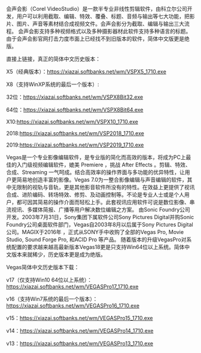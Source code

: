 会声会影（Corel VideoStudio）是一款半专业非线性剪辑软件，由科立尔公司开发，用户可以利用截取、编辑、特效、覆叠、标题、音频与输出等七大功能，把影片、图片、声音等素材结合成视频文件。会声会影分为截取、编辑与输出三大流程。
会声会影支持多种视频格式以及多种摄影器材此软件支持多种语言的标题。由于会声会影官网打击力度市面上已经找不到旧版本的软件，简体中文版更是绝版。

直接上链接，真正的简体中文历史版本：

X5（经典版本）：https://xiazai.softbanks.net/wm/VSPX5_1710.exe  

X8（支持WinXP系统的最后一个版本）:

  32位：https://xiazai.softbanks.net/wm/VSPX8Bit32.exe
  
  64位：https://xiazai.softbanks.net/wm/VSPX8Bit64.exe
  
X10:https://xiazai.softbanks.net/wm/VSPX10_1710.exe

2018:https://xiazai.softbanks.net/wm/VSP2018_1710.exe

2019:https://xiazai.softbanks.net/wm/VSP2019_1710.exe

Vegas是一个专业影像编辑软件，是专业版的简化而高效的版本，将成为PC上最佳的入门级视频编辑软件，媲美 Premiere ，挑战 After Effects 。剪辑、特效、合成、Streaming 一气呵成。结合高效率的操作界面与多功能的优异特性，让用户更简易地创造丰富的影像。Vegas 7.0为一整合影像编辑与声音编辑的软件，其中无限制的视轨与音轨，更是其他影音软件所没有的特性。在效益上更提供了视讯合成、进阶编码、转场特效、修剪、及动画控制等。不论是专业人士或是个人用户，都可因其简易的操作介面而轻松上手。此套视讯应用软件可说是数位影像、串流视讯、多媒体简报、广播等用户解决数位编辑之方案。
由Sonic Foundry公司开发。2003年7月31日，Sony集团下属软件公司Sony Pictures Digital并购Sonic Foundry公司桌面软件部门，Vegas自2003年8月以后属于Sony Pictures Digital公司。MAGIX于2016年 ，正式从SONY手中收购了全部的Vegas Pro, Movie Studio, Sound Forge Pro, 和ACID Pro 等产品。
随着版本的升级VegasPro对系统配置的要求越来越高最新版本Vegas18更是只支持Win64位以上系统。简体中文版本来就稀少，历史版本更是成为绝版。

Vegas简体中文历史版本下载：

v17（仅支持Win10 64位以上系统）：https://xiazai.softbanks.net/wm/VEGASPro17_1710.exe

v16（支持Win7系统的最后一个版本）：https://xiazai.softbanks.net/wm/VEGASPro16_1710.exe

v15：https://xiazai.softbanks.net/wm/VEGASPro15_1710.exe

v14：https://xiazai.softbanks.net/wm/VEGASPro14_1710.exe

v13：https://xiazai.softbanks.net/wm/VEGASPro13_1710.exe
